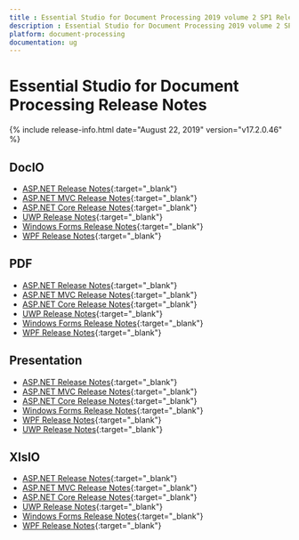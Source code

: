 ```yaml
---
title : Essential Studio for Document Processing 2019 volume 2 SP1 Release Notes  
description : Essential Studio for Document Processing 2019 volume 2 SP1 Release Notes  
platform: document-processing
documentation: ug
---
```


# Essential Studio for Document Processing  Release Notes  

{% include release-info.html date="August 22, 2019" version="v17.2.0.46" %} 

## DocIO

* [ASP.NET Release Notes](/aspnet/release-notes/v17.2.0.46#docio){:target="_blank"}
* [ASP.NET MVC Release Notes](/aspnetmvc/release-notes/v17.2.0.46#docio){:target="_blank"}
* [ASP.NET Core Release Notes](/aspnet-core/release-notes/v17.2.0.46#docio){:target="_blank"}
* [UWP Release Notes](/uwp/release-notes/v17.2.0.46#docio){:target="_blank"}
* [Windows Forms Release Notes](/windowsforms/release-notes/v17.2.0.46#docio){:target="_blank"}
* [WPF Release Notes](/wpf/release-notes/v17.2.0.46#docio){:target="_blank"}


## PDF

* [ASP.NET Release Notes](/aspnet/release-notes/v17.2.0.46#pdf){:target="_blank"}
* [ASP.NET MVC Release Notes](/aspnetmvc/release-notes/v17.2.0.46#pdf){:target="_blank"}
* [ASP.NET Core Release Notes](/aspnet-core/release-notes/v17.2.0.46#pdf){:target="_blank"}
* [UWP Release Notes](/uwp/release-notes/v17.2.0.46#pdf){:target="_blank"}
* [Windows Forms Release Notes](/windowsforms/release-notes/v17.2.0.46#pdf){:target="_blank"}
* [WPF Release Notes](/wpf/release-notes/v17.2.0.46#pdf){:target="_blank"}


## Presentation

* [ASP.NET Release Notes](/aspnet/release-notes/v17.2.0.46#presentation){:target="_blank"}
* [ASP.NET MVC Release Notes](/aspnetmvc/release-notes/v17.2.0.46#presentation){:target="_blank"}
* [ASP.NET Core Release Notes](/aspnet-core/release-notes/v17.2.0.46#presentation){:target="_blank"}
* [Windows Forms Release Notes](/windowsforms/release-notes/v17.2.0.46#presentation){:target="_blank"}
* [WPF Release Notes](/wpf/release-notes/v17.2.0.46#presentation){:target="_blank"}
* [UWP Release Notes](/uwp/release-notes/v17.2.0.46#presentation){:target="_blank"}


## XlsIO

* [ASP.NET Release Notes](/aspnet/release-notes/v17.2.0.46#xlsio){:target="_blank"}
* [ASP.NET MVC Release Notes](/aspnetmvc/release-notes/v17.2.0.46#xlsio){:target="_blank"}
* [ASP.NET Core Release Notes](/aspnet-core/release-notes/v17.2.0.46#xlsio){:target="_blank"}
* [UWP Release Notes](/uwp/release-notes/v17.2.0.46#xlsio){:target="_blank"}
* [Windows Forms Release Notes](/windowsforms/release-notes/v17.2.0.46#xlsio){:target="_blank"}
* [WPF Release Notes](/wpf/release-notes/v17.2.0.46#xlsio){:target="_blank"}